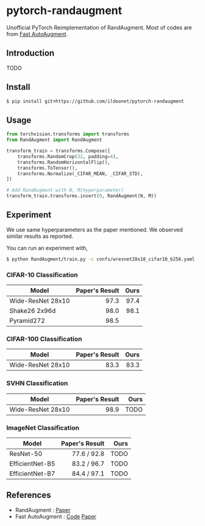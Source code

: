 # pytorch-randaugment

Unofficial PyTorch Reimplementation of RandAugment. Most of codes are from [Fast AutoAugment](https://github.com/kakaobrain/fast-autoaugment).

## Introduction

TODO

## Install

```bash
$ pip install git+https://github.com/ildoonet/pytorch-randaugment
```

## Usage

```python
from torchvision.transforms import transforms
from RandAugment import RandAugment

transform_train = transforms.Compose([
    transforms.RandomCrop(32, padding=4),
    transforms.RandomHorizontalFlip(),
    transforms.ToTensor(),
    transforms.Normalize(_CIFAR_MEAN, _CIFAR_STD),
])

# Add RandAugment with N, M(hyperparameter)
transform_train.transforms.insert(0, RandAugment(N, M))
```

## Experiment

We use same hyperparameters as the paper mentioned. We observed similar results as reported. 

You can run an experiment with, 

```bash
$ python RandAugment/train.py -c confs/wresnet28x10_cifar10_b256.yaml --save cifar10_wres28x10.pth
```

### CIFAR-10 Classification

| Model             | Paper's Result | Ours         |
|-------------------|---------------:|-------------:|
| Wide-ResNet 28x10 | 97.3           | 97.4         |
| Shake26 2x96d     | 98.0           | 98.1         |
| Pyramid272        | 98.5           |

### CIFAR-100 Classification

| Model             | Paper's Result | Ours         |
|-------------------|---------------:|-------------:|
| Wide-ResNet 28x10 | 83.3           | 83.3         |

### SVHN Classification

| Model             | Paper's Result | Ours         |
|-------------------|---------------:|-------------:|
| Wide-ResNet 28x10 | 98.9           | TODO         |

### ImageNet Classification

| Model             | Paper's Result | Ours         |
|-------------------|---------------:|-------------:|
| ResNet-50         | 77.6 / 92.8    | TODO 
| EfficientNet-B5   | 83.2 / 96.7    | TODO
| EfficientNet-B7   | 84.4 / 97.1    | TODO

## References

- RandAugment : [Paper](https://arxiv.org/abs/1909.13719)
- Fast AutoAugment : [Code](https://github.com/kakaobrain/fast-autoaugment) [Paper](https://arxiv.org/abs/1905.00397)
